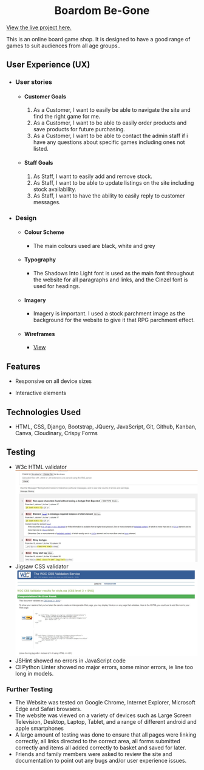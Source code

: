 <h1 align="center">Boardom Be-Gone</h1>

[View the live project here.](https://boardom-be-gone-92a7cf5b2b91.herokuapp.com/)

This is an online board game shop. It is designed to have a good range of games to suit audiences from all age groups..

## User Experience (UX)

-   ### User stories

    -   #### Customer Goals

        1. As a Customer, I want to easily be able to navigate the site and find the right game for me.
        2. As a Customer, I want to be able to easily order products and save products for future purchasing.
        3. As a Customer, I want to be able to contact the admin staff if i have any questions about specific games including ones not listed.

    -   #### Staff Goals

        1. As Staff, I want to easily add and remove stock.
        2. As Staff, I want to be able to update listings on the site including stock availability.
        3. As Staff, I want to have the ability to easily reply to customer messages.

-   ### Design
    -   #### Colour Scheme
        -   The main colours used are black, white and grey
    -   #### Typography
        -   The Shadows Into Light font is used as the main font throughout the website for all paragraphs and links, and the Cinzel font is used for headings.
    -   #### Imagery
        -   Imagery is important. I used a stock parchment image as the background for the website to give it that RPG parchment effect. 
    -   #### Wireframes
        -   [View](static/images/Boardom-Be-Gone_Wireframes.bmpr)
     
## Features

-   Responsive on all device sizes

-   Interactive elements

## Technologies Used

-   HTML, CSS, Django, Bootstrap, JQuery, JavaScript, Git, Github, Kanban, Canva, Cloudinary, Crispy Forms

## Testing

-   W3c HTML validator
  ![W3c Validator](static/images/w3c-validator.jpg)
-   Jigsaw CSS validator
  ![Jigsaw Validator](static/images/jigsaw.jpg)
-   JSHint showed no errors in JavaScript code
-   CI Python Linter showed no major errors, some minor errors, ie line too long in models.

### Further Testing

-   The Website was tested on Google Chrome, Internet Explorer, Microsoft Edge and Safari browsers.
-   The website was viewed on a variety of devices such as Large Screen Television, Desktop, Laptop, Tablet, and a range of different android and apple smartphones
-   A large amount of testing was done to ensure that all pages were linking correctly, all links directed to the correct area, all forms submitted correctly and items all added correctly to basket and saved for later.
-   Friends and family members were asked to review the site and documentation to point out any bugs and/or user experience issues.
